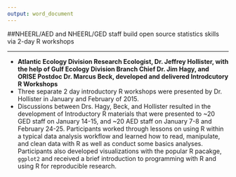 ```yaml
---
output: word_document
---
```

##NHEERL/AED and NHEERL/GED staff build open source statistics skills via 2-day R workshops

--------------------------------------------------------------------------------------------

- **Atlantic Ecology Division Research Ecologist, Dr. Jeffrey Hollister, with the help of Gulf Ecology Division Branch Chief Dr. Jim Hagy, and ORISE Postdoc Dr. Marcus Beck, developed and delivered Introdcutory R Workshops**
- Three separate 2 day introductory R workshops were presented by Dr. Hollister in January and February of 2015.
- Discussions between Drs. Hagy, Beck, and Hollister resulted in the development of Introductory R materials that were presented to ~20 GED staff on January 14-15, and ~20 AED staff on January 7-8 and February 24-25.  Participants worked through lessons on using R within a typical data analysis workflow and learned how to read, manipulate, and clean data with R as well as conduct some basics analyses.  Participants also developed visualizations with the popular R pacakge, `ggplot2` and received a brief introduction to programming with R and using R for reproducible research.